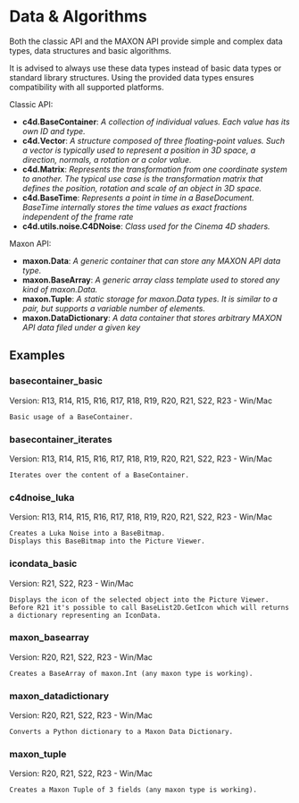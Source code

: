 # Data & Algorithms

Both the classic API and the MAXON API provide simple and complex data types, data structures and basic algorithms.

It is advised to always use these data types instead of basic data types or standard library structures. Using the provided data types ensures compatibility with all supported platforms.

Classic API:
- **c4d.BaseContainer**: *A collection of individual values. Each value has its own ID and type.*
- **c4d.Vector**: *A structure composed of three floating-point values. Such a vector is typically used to represent a position in 3D space, a direction, normals, a rotation or a color value.*
- **c4d.Matrix**: *Represents the transformation from one coordinate system to another. The typical use case is the transformation matrix that defines the position, rotation and scale of an object in 3D space.*
- **c4d.BaseTime**: *Represents a point in time in a BaseDocument. BaseTime internally stores the time values as exact fractions independent of the frame rate*
- **c4d.utils.noise.C4DNoise**: *Class used for the Cinema 4D shaders.*

Maxon API:
- **maxon.Data**: *A generic container that can store any MAXON API data type.*
- **maxon.BaseArray**: *A generic array class template used to stored any kind of maxon.Data.*
- **maxon.Tuple**: *A static storage for maxon.Data types. It is similar to a pair, but supports a variable number of elements.*
- **maxon.DataDictionary**: *A data container that stores arbitrary MAXON API data filed under a given key*

## Examples

### basecontainer_basic
Version: R13, R14, R15, R16, R17, R18, R19, R20, R21, S22, R23 - Win/Mac

    Basic usage of a BaseContainer.

### basecontainer_iterates
Version: R13, R14, R15, R16, R17, R18, R19, R20, R21, S22, R23 - Win/Mac

    Iterates over the content of a BaseContainer.

### c4dnoise_luka
Version: R13, R14, R15, R16, R17, R18, R19, R20, R21, S22, R23 - Win/Mac

    Creates a Luka Noise into a BaseBitmap.
    Displays this BaseBitmap into the Picture Viewer.

### icondata_basic
Version: R21, S22, R23 - Win/Mac 

    Displays the icon of the selected object into the Picture Viewer.
    Before R21 it's possible to call BaseList2D.GetIcon which will returns a dictionary representing an IconData.

### maxon_basearray
Version: R20, R21, S22, R23 - Win/Mac

    Creates a BaseArray of maxon.Int (any maxon type is working).

### maxon_datadictionary
Version: R20, R21, S22, R23 - Win/Mac

    Converts a Python dictionary to a Maxon Data Dictionary.
 
### maxon_tuple
Version: R20, R21, S22, R23 - Win/Mac

    Creates a Maxon Tuple of 3 fields (any maxon type is working).
    